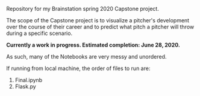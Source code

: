 Repository for my Brainstation spring 2020 Capstone project.

The scope of the Capstone project is to visualize a pitcher's development over the course of their career and to predict what pitch a 
pitcher will throw during a specific scenario.

**Currently a work in progress. Estimated completion: June 28, 2020.**

As such, many of the Notebooks are very messy and unordered.


If running from local machine, the order of files to run are:

1. Final.ipynb
2. Flask.py
